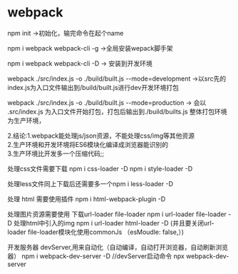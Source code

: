 # webpack
npm init      ->初始化，输完命令在起个name  

npm i webpack webpack-cli -g   ->全局安装wepack脚手架  

npm i webpack webpack-cli -D   -> 安装到开发环境  

 webpack ./src/index.js -o ./build/built.js --mode=development   ->以src先的index.js为入口文件输出到/build/built.js进行dev开发环境打包  

webpack ./src/index.js -o ./build/built.js --mode=production   ->  会以 .src/index.js 为入口文件开始打包，打包后输出到./build/builts.js  整体打包环境为生产环境，  

2.结论:1.webpack能处理js/json资源，不能处理css/img等其他资源  
2.生产环境和开发环境将ES6模块化编译成浏览器能识别的  
3.生产环境比开发多一个压缩代码;;  

处理css文件需要下载 npm i css-loader -D npm i style-loader -D   

处理less文件同上下载后还需要多一个npm i less-loader -D  
 
处理 html 需要使用插件 npm i html-webpack-plugin -D 

处理图片资源需要使用 下载url-loader file-loader  npm i url-loader file-loader  -D 
处理html中引入的img  npm i url-loader html-loader  -D   (并且要关闭url-loader file-loader模块化使用commonJs （esMoudle: false,）) 

开发服务器 devServer,用来自动化（自动编译，自动打开浏览器，自动刷新浏览器） npm i webpack-dev-server -D
//devServer启动命令 npx webpack-dev-server
